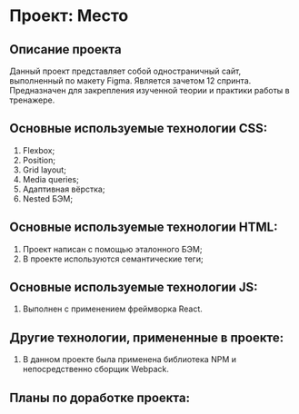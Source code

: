 # Проект: Место

## Описание проекта
Данный проект представляет собой одностраничный сайт, выполненный по макету Figma. Является зачетом 12 спринта. Предназначен для закрепления изученной теории и практики работы в тренажере.

## Основные используемые технологии CSS:
1. Flexbox;
2. Position;
3. Grid layout;
4. Media queries;
5. Адаптивная вёрстка;
6. Nested БЭМ;

## Основные используемые технологии HTML:
1. Проект написан с помощью эталонного БЭМ;
2. В проекте используются семантические теги;

## Основные используемые технологии JS:
1. Выполнен с применением фреймворка React.

## Другие технологии, примененные в проекте:
1. В данном проекте была применена библиотека NPM и непосредственно сборщик Webpack.


## Планы по доработке проекта:



